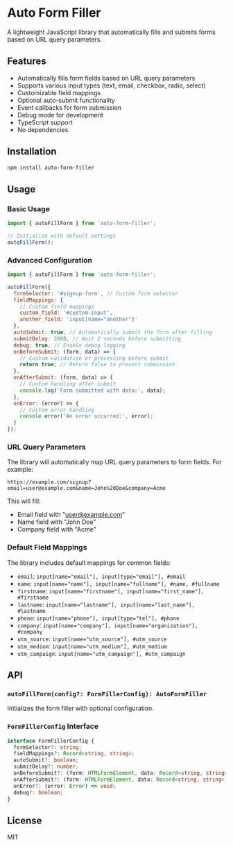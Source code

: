 # Auto Form Filler

A lightweight JavaScript library that automatically fills and submits forms based on URL query parameters.

## Features

- Automatically fills form fields based on URL query parameters
- Supports various input types (text, email, checkbox, radio, select)
- Customizable field mappings
- Optional auto-submit functionality
- Event callbacks for form submission
- Debug mode for development
- TypeScript support
- No dependencies

## Installation

```bash
npm install auto-form-filler
```

## Usage

### Basic Usage

```javascript
import { autoFillForm } from 'auto-form-filler';

// Initialize with default settings
autoFillForm();
```

### Advanced Configuration

```javascript
import { autoFillForm } from 'auto-form-filler';

autoFillForm({
  formSelector: '#signup-form', // Custom form selector
  fieldMappings: {
    // Custom field mappings
    custom_field: '#custom-input',
    another_field: 'input[name="another"]'
  },
  autoSubmit: true, // Automatically submit the form after filling
  submitDelay: 2000, // Wait 2 seconds before submitting
  debug: true, // Enable debug logging
  onBeforeSubmit: (form, data) => {
    // Custom validation or processing before submit
    return true; // Return false to prevent submission
  },
  onAfterSubmit: (form, data) => {
    // Custom handling after submit
    console.log('Form submitted with data:', data);
  },
  onError: (error) => {
    // Custom error handling
    console.error('An error occurred:', error);
  }
});
```

### URL Query Parameters

The library will automatically map URL query parameters to form fields. For example:

```
https://example.com/signup?email=user@example.com&name=John%20Doe&company=Acme
```

This will fill:
- Email field with "user@example.com"
- Name field with "John Doe"
- Company field with "Acme"

### Default Field Mappings

The library includes default mappings for common fields:

- `email`: `input[name="email"], input[type="email"], #email`
- `name`: `input[name="name"], input[name="fullname"], #name, #fullname`
- `firstname`: `input[name="firstname"], input[name="first_name"], #firstname`
- `lastname`: `input[name="lastname"], input[name="last_name"], #lastname`
- `phone`: `input[name="phone"], input[type="tel"], #phone`
- `company`: `input[name="company"], input[name="organization"], #company`
- `utm_source`: `input[name="utm_source"], #utm_source`
- `utm_medium`: `input[name="utm_medium"], #utm_medium`
- `utm_campaign`: `input[name="utm_campaign"], #utm_campaign`

## API

### `autoFillForm(config?: FormFillerConfig): AutoFormFiller`

Initializes the form filler with optional configuration.

### `FormFillerConfig` Interface

```typescript
interface FormFillerConfig {
  formSelector?: string;
  fieldMappings?: Record<string, string>;
  autoSubmit?: boolean;
  submitDelay?: number;
  onBeforeSubmit?: (form: HTMLFormElement, data: Record<string, string>) => boolean;
  onAfterSubmit?: (form: HTMLFormElement, data: Record<string, string>) => void;
  onError?: (error: Error) => void;
  debug?: boolean;
}
```

## License

MIT 